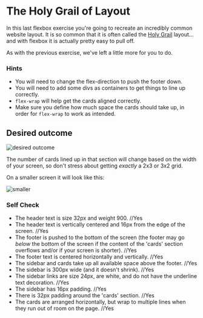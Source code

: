 # The Holy Grail of Layout

In this last flexbox exercise you're going to recreate an incredibly common website layout. It is so common that it is often called the [Holy Grail](https://www.google.com/search?q=holy+grail+layout&tbm=isch&sclient=img) layout... and with flexbox it is actually pretty easy to pull off.

As with the previous exercise, we've left a little more for you to do.

### Hints
- You will need to change the flex-direction to push the footer down.
- You will need to add some divs as containers to get things to line up correctly.
- `flex-wrap` will help get the cards aligned correctly.
-  Make sure you define how much space the cards should take up, in order for `flex-wrap` to work as intended.

## Desired outcome

![desired outcome](./desired-outcome.png)

The number of cards lined up in that section will change based on the width of your screen, so don't stress about getting _exactly_ a 2x3 or 3x2 grid.

On a smaller screen it will look like this:

![smaller](./desired-outcome-smaller.png)

### Self Check
- The header text is size 32px and weight 900.      //Yes
- The header text is vertically centered and 16px from the edge of the screen.      //Yes
- The footer is pushed to the bottom of the screen (the footer may go _below_ the bottom of the screen if the content of the 'cards' section overflows and/or if your screen is shorter).       //Yes
- The footer text is centered horizontally and vertically.      //Yes
- The sidebar and cards take up all available space above the footer.       //Yes
- The sidebar is 300px wide (and it doesn't shrink).        //Yes
- The sidebar links are size 24px, are white, and do not have the underline text decoration.        //Yes
- The sidebar has 16px padding.     //Yes
- There is 32px padding around the 'cards' section.     //Yes
- The cards are arranged horizontally, but wrap to multiple lines when they run out of room on the page.        //Yes
